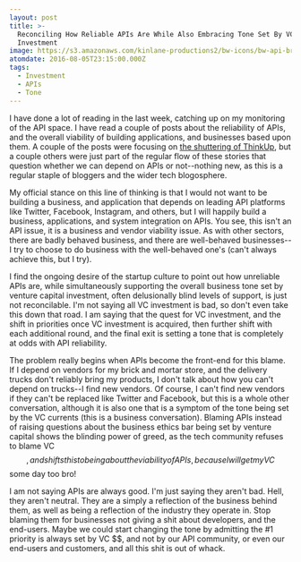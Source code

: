 ```yaml
---
layout: post
title: >-
  Reconciling How Reliable APIs Are While Also Embracing Tone Set By VC
  Investment
image: https://s3.amazonaws.com/kinlane-productions2/bw-icons/bw-api-broken.png
atomdate: 2016-08-05T23:15:00.000Z
tags:
  - Investment
  - APIs
  - Tone
---
```

I have done a lot of reading in the last week, catching up on my monitoring of the API space. I have read a couple of posts about the reliability of APIs, and the overall viability of building applications, and businesses based upon them. A couple of the posts were focusing on [the shuttering of ThinkUp](https://medium.com/@anildash/the-end-of-thinkup-e600bc46cc56#.9dhazj3vf), but a couple others were just part of the regular flow of these stories that question whether we can depend on APIs or not--nothing new, as this is a regular staple of bloggers and the wider tech blogosphere.

My official stance on this line of thinking is that I would not want to be building a business, and application that depends on leading API platforms like Twitter, Facebook, Instagram, and others, but I will happily build a business, applications, and system integration on APIs. You see, this isn't an API issue, it is a business and vendor viability issue. As with other sectors, there are badly behaved business, and there are well-behaved businesses--I try to choose to do business with the well-behaved one's (can't always achieve this, but I try).

I find the ongoing desire of the startup culture to point out how unreliable APIs are, while simultaneously supporting the overall business tone set by venture capital investment, often delusionally blind levels of support, is just not reconcilable. I'm not saying all VC investment is bad, so don't even take this down that road. I am saying that the quest for VC investment, and the shift in priorities once VC investment is acquired, then further shift with each additional round, and the final exit is setting a tone that is completely at odds with API reliability. 

The problem really begins when APIs become the front-end for this blame. If I depend on vendors for my brick and mortar store, and the delivery trucks don't reliably bring my products, I don't talk about how you can't depend on trucks--I find new vendors. Of course, I can't find new vendors if they can't be replaced like Twitter and Facebook, but this is a whole other conversation, although it is also one that is a symptom of the tone being set by the VC currents (this is a business conversation). Blaming APIs instead of raising questions about the business ethics bar being set by venture capital shows the blinding power of greed, as the tech community refuses to blame VC $$, and shifts this to being about the viability of APIs, because I will get my VC $$ some day too bro!

I am not saying APIs are always good. I'm just saying they aren't bad. Hell, they aren't neutral. They are a simply a reflection of the business behind them, as well as being a reflection of the industry they operate in. Stop blaming them for businesses not giving a shit about developers, and the end-users. Maybe we could start changing the tone by admitting the #1 priority is always set by VC $$, and not by our API community, or even our end-users and customers, and all this shit is out of whack.